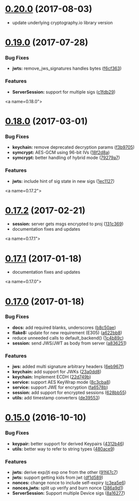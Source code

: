 <a name="0.20.0"></a>
# [0.20.0](https://github.com/Neustar-TDI/python-sdk/compare/0.19.0...0.20.0) (2017-08-03)

* update underlying cryptography.io library version


<a name="0.19.0"></a>
# [0.19.0](https://github.com/Neustar-TDI/python-sdk/compare/0.18.0...0.19.0) (2017-07-28)


### Bug Fixes

* **jwts:** remove_jws_signatures handles bytes ([f6cf363](https://github.com/Neustar-TDI/python-sdk/commit/f6cf363))


### Features

* **ServerSession:** support for multiple sigs ([c1fdb29](https://github.com/Neustar-TDI/python-sdk/commit/c1fdb29))



<a name=0.18.0"></a>
# [0.18.0](https://github.com/OneID/oneID-connect-python/compare/0.17.2...0.18.0) (2017-03-01)


### Bug Fixes

* **keychain:** remove deprecated decryption params ([f3b9705](https://github.com/OneID/oneID-connect-python/commit/f3b9705))
* **symcrypt:** AES-GCM using 96-bit IVs ([18f2d8a](https://github.com/OneID/oneID-connect-python/commit/18f2d8a))
* **symcrypt:** better handling of hybrid mode ([79279a7](https://github.com/OneID/oneID-connect-python/commit/79279a7))


### Features

* **jwts:** include hint of sig state in new sigs ([1ec1127](https://github.com/OneID/oneID-connect-python/commit/1ec1127))


<a name=0.17.2"></a>
# [0.17.2](https://github.com/OneID/oneID-connect-python/compare/0.17.1...0.17.2) (2017-02-21)

* **session:** server gets msgs encrypted to proj ([131c369](https://github.com/OneID/oneID-connect-python/commit/131c369))
* documentation fixes and updates

<a name=0.17.1"></a>
# [0.17.1](https://github.com/OneID/oneID-connect-python/compare/0.17.0...0.17.1) (2017-01-18)

* documentation fixes and updates


<a name=0.17.0"></a>
# [0.17.0](https://github.com/OneID/oneID-connect-python/compare/0.15.0...0.17.0) (2017-01-18)


### Bug Fixes

* **docs:** add required blanks, underscores ([b8c50ae](https://github.com/OneID/oneID-connect-python/commit/b8c50ae))
* **flake8:** update for new requirement (E305) ([a622bb8](https://github.com/OneID/oneID-connect-python/commit/a622bb8))
* reduce unneeded calls to default_backend() ([1c4b89c](https://github.com/OneID/oneID-connect-python/commit/1c4b89c))
* **session:** send JWS/JWT as body from server ([a836251](https://github.com/OneID/oneID-connect-python/commit/a836251))


### Features

* **jws:** added multi signature arbitrary headers ([6eb967f](https://github.com/OneID/oneID-connect-python/commit/6eb967f))
* **keychain:** add support for JWKs ([23a0dd8](https://github.com/OneID/oneID-connect-python/commit/23a0dd8))
* **keychain:** Implement ECDH ([22d749b](https://github.com/OneID/oneID-connect-python/commit/22d749b))
* **service:** support AES KeyWrap mode ([8c3cba8](https://github.com/OneID/oneID-connect-python/commit/8c3cba8))
* **service:** support JWE for encryption ([fa6578b](https://github.com/OneID/oneID-connect-python/commit/fa6578b))
* **session:** add support for encrypted sessions ([628bb55](https://github.com/OneID/oneID-connect-python/commit/628bb55))
* **utils:** add timestamp converters ([de39553](https://github.com/OneID/oneID-connect-python/commit/de39553))



<a name="0.15.0"></a>
# [0.15.0](https://github.com/OneID/oneID-connect-python/compare/0.14.0...0.15.0) (2016-10-10)


### Bug Fixes

* **keypair:** better support for derived Keypairs ([4312b46](https://github.com/OneID/oneID-connect-python/commit/4312b46))
* **utils:** better way to refer to string types ([480ace9](https://github.com/OneID/oneID-connect-python/commit/480ace9))


### Features

* **jwts:** derive exp/jti exp one from the other ([91f47c7](https://github.com/OneID/oneID-connect-python/commit/91f47c7))
* **jwts:** support getting kids from jwt ([df1d589](https://github.com/OneID/oneID-connect-python/commit/df1d589))
* **nonces:** change nonce to include self-expiry ([c3ea5e6](https://github.com/OneID/oneID-connect-python/commit/c3ea5e6))
* **nonces,jwts:** split up verify and burn nonce ([386a9d1](https://github.com/OneID/oneID-connect-python/commit/386a9d1))
* **ServerSession:** Support multiple Device sigs ([8a16277](https://github.com/OneID/oneID-connect-python/commit/8a16277))
